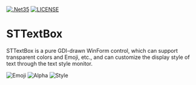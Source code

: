 [![.Net35](https://img.shields.io/badge/DotNet-3.5-blue)](https://www.microsoft.com/zh-cn/download/details.aspx?id=25150)
[![LICENSE](https://img.shields.io/badge/License-MIT-green)](https://github.com/DebugST/STNodeEditor/blob/main/LICENSE)

# STTextBox
STTextBox is a pure GDI-drawn WinForm control, which can support transparent colors and Emoji, etc., and can customize the display style of text through the text style monitor.

![Emoji](https://s3.bmp.ovh/imgs/2022/08/01/870c128600fcaf5b.png)
![Alpha](https://s3.bmp.ovh/imgs/2022/08/01/9adb88ed6966ba5b.png)
![Style](https://s3.bmp.ovh/imgs/2022/08/01/d18e93176e4a4e48.png)